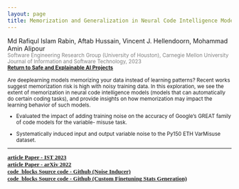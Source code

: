 ```yaml
---
layout: page
title: Memorization and Generalization in Neural Code Intelligence Models 
---
```


Md Rafiqul Islam Rabin, Aftab Hussain, Vincent J. Hellendoorn, Mohammad Amin Alipour <small>
<br> <font color="gray">Software Engineering Research Group (University of
Houston), Carnegie Mellon University 
<br>Journal of Information and Software Technology, 2023
</font> 
<br><b><a href="../project-code-intel/index.html">Return to Safe and Explainable AI Projects</a></b>

Are deeplearning models memorizing your data instead of learning patterns?
Recent works suggest memorization risk is high with noisy training data. In
this exploration, we see the extent of memorization in neural code intelligence
models (models that can automatically do certain coding tasks), and provide
insights on how memorization may impact the learning behavior of such models.


- Evaluated the impact of adding training noise on the accuracy of Google’s GREAT family of code models for the variable-
misuse task. 

- Systematically induced input and output variable noise to the Py150 ETH VarMisuse dataset.

_________________________


<div style="font-family: 'Alata'; font-size: small;">
<b>
<a href="https://www.sciencedirect.com/science/article/abs/pii/S0950584922001756">
<span class="material-symbols-outlined"> article </span>Paper - IST 2023 
</a>
<br>
<a href="https://arxiv.org/pdf/2106.08704">
<span class="material-symbols-outlined"> article </span>Paper - arXiv 2022 
</a>
<br>
<a href="https://github.com/AftabHussain/noise-gen_great-varmisuse">
<span class="material-symbols-outlined"> code_blocks </span>Source code - Github (Noise Inducer)
</a>
<br>
<a href="https://github.com/AftabHussain/save-trainstats_great-varmisuse">
<span class="material-symbols-outlined"> code_blocks </span>Source code - Github (Custom Finetuning Stats Generation)
</a>
</b>
</div>

